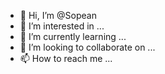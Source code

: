 - 👋 Hi, I’m @Sopean
- 👀 I’m interested in ...
- 🌱 I’m currently learning ...
- 💞️ I’m looking to collaborate on ...
- 📫 How to reach me ...

<!---
Sopean/Sopean is a ✨ special ✨ repository because its `README.md` (this file) appears on your GitHub profile.
You can click the Preview link to take a look at your changes.
--->
